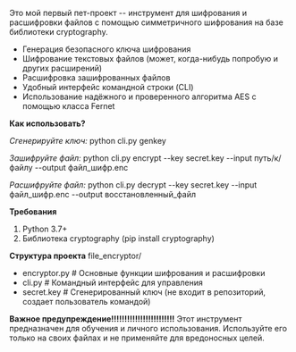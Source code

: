 Это мой первый пет-проект --  инструмент для шифрования и расшифровки файлов с помощью симметричного шифрования на базе библиотеки cryptography.
- Генерация безопасного ключа шифрования
- Шифрование текстовых файлов (может, когда-нибудь попробую и других расширений)
- Расшифровка зашифрованных файлов
- Удобный интерфейс командной строки (CLI)
- Использование надёжного и проверенного алгоритма AES с помощью класса Fernet

**Как использовать?**

*Сгенерируйте ключ:*
python cli.py genkey

*Зашифруйте файл:*
python cli.py encrypt --key secret.key --input путь/к/файлу --output файл_шифр.enc

*Расшифруйте файл:*
python cli.py decrypt --key secret.key --input файл_шифр.enc --output восстановленный_файл

**Требования**
1. Python 3.7+
2. Библиотека cryptography (pip install cryptography)

**Структура проекта**
file_encryptor/

- encryptor.py   # Основные функции шифрования и расшифровки
- cli.py         # Командный интерфейс для управления
- secret.key     # Сгенерированный ключ (не входит в репозиторий, создает пользователь командой)

**Важное предупреждение!!!!!!!!!!!!!!!!!!!!!!!!**
Этот инструмент предназначен для обучения и личного использования.
Используйте его только на своих файлах и не применяйте для вредоносных целей.

